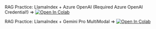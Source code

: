 RAG Practice: LlamaIndex + Azure OpenAI (Required Azure OpenAI Credential!) => <a target="_blank" href="https://colab.research.google.com/github/jimmyliao/llm-workshop/blob/main/llamaindex/rag-llamaindex.ipynb">
  <img src="https://colab.research.google.com/assets/colab-badge.svg" alt="Open In Colab"/>
</a> 

RAG Practice: LlamaIndex + Gemini Pro MultiModal => <a target="_blank" href="https://colab.research.google.com/github/jimmyliao/llm-workshop/blob/main/llamaindex/rag-llamaindex.ipynb">
  <img src="https://colab.research.google.com/assets/colab-badge.svg" alt="Open In Colab"/>
</a> 
